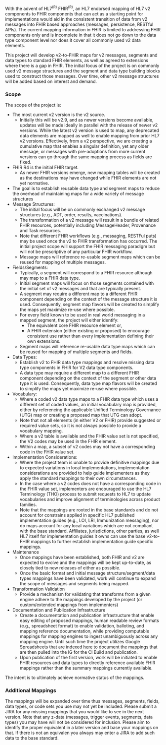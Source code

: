 With the advent of HL7<sup>(R)</sup> FHIR<sup>(R)</sup>, an HL7 endorsed mapping of HL7 v2 components to FHIR components that can act as a starting point for implementations would aid in the consistent transition of data from v2 messages into FHIR based approaches (messages, persistence, RESTful APIs). The current mapping information in FHIR is limited to addressing FHIR components only and is incomplete in that it does not go down to the data type component level nor does it cover all commonly used v2 data elements.

This project will develop v2-to-FHIR maps for v2 messages, segments and data types to standard FHIR elements, as well as agreed to extensions where there is a gap in FHIR. The initial focus of the project is on commonly used v2 message structures and the segment and data type building blocks used to construct those messages.  Over time, other v2 message structures will be added based on interest and demand.

### Scope
The scope of the project is:

* The most current v2 version is the v2 source.
  * Initially this will be v2.9, and as newer versions become available, updates will be made ideally in parallel with the release of newer v2 versions.  While the latest v2 version is used to map, any deprecated data elements are mapped as well to enable mapping from prior HL7 v2 versions.  Effectively, from a v2 perspective, we are creating a cumulative map that enables a singular definition, yet any older message, or messages with pre-adoptions from more current versions can go through the same mapping process as fields are fixed.
* FHIR R4 is the initial FHIR target.
  * As newer FHIR versions emerge, new mapping tables will be created as the destinations may have changed while FHIR elements are not yet normative.
* The goal is to establish reusable data type and segment maps to reduce the overhead of maintaining maps for a wide variety of message structures
* Message Structures:
  * The initial focus will be on commonly exchanged v2 message structures (e.g., ADT, order, results, vaccinations).
  * The transformation of a v2 message will result in a bundle of related FHIR resources, potentially including MessageHeader, Provenance and Task resources.
  * Note that different FHIR workflows (e.g., messaging, RESTFul puts) may be used once the v2 to FHIR transformation has occurred. The initial project scope will support the FHIR messaging paradigm but will not be prescriptive of any particular FHIR workflow.
  * Message maps will reference re-usable segment maps which can be reused for mapping of multiple messages.
* Fields/Segments:
  * Typically, a segment will correspond to a FHIR resource although may map to a FHIR data type.
  * Initial segment maps will focus on those segments contained with the initial set of v2 messages and that are typically present.
  * A segment may require a different map to a different FHIR component depending on the context of the message structure it is used.  Consequently, segment map flavors will be created to simplify the maps yet maximize re-use where possible.
  * For every field known to be used in real world messaging in a mapped segment, the project will either identify:
    * The equivalent core FHIR resource element or,
    * A FHIR extension (either existing or proposed) to encourage consistent use rather than every implementation defining their own extensions.
  * Segment maps will reference re-usable data type maps which can be reused for mapping of multiple segments and fields.
* Data Types:
  * Establish v2 to FHIR data type mappings and resolve missing data type components in FHIR for V2 data type components.
  * A data type may require a different map to a different FHIR component depending on the context of the segment or other data type it is used.  Consequently, data type map flavors will be created to simplify the maps yet maximize re-use where possible.
* Vocabulary:
  * Where a coded v2 data type maps to a FHIR data type which uses a different set of coded values, an initial vocabulary map is provided, either by referencing the applicable Unified Terminology Governance (UTG) map or creating a proposed map that UTG can adopt.
  * Note that not all elements (in either V2 or FHIR) provide suggested or required value sets, so it is not always possible to provide a vocabulary mapping.
  * Where a v2 table is available and the FHIR value set is not specified, the V2 codes may be used in the FHIR element.
  * Within a map, a subset of v2 codes may not have a corresponding code in the FHIR value set.
* Implementation Considerations:
  * Where the project team is unable to provide definitive mappings due to expected variations in local implementations, implementation considerations are provided to help guide implementers as they apply the standard mappings to their own circumstances.
  * In the case where a v2 codes does not have a corresponding code in the FHIR value set, implementers are encouraged to use the HL7 Terminology (THO) process to submit requests to HL7 to update vocabularies and improve alignment of terminologies across product families.
  * Note that the mappings are rooted in the base standards and do not account for constrains applied in specific HL7 published implementation guides (e.g., LOI, LRI, Immunization messaging), nor do maps account for any local variations which are not compliant with the base standard. Affiliates, jurisdictions, other parties, as well HL7 itself for implementation guides it owns can use the base v2-to-FHIR mappings to further establish implementation guide specific mappings.
* Maintenance
  * Once mappings have been established, both FHIR and v2 are expected to evolve and the mappings will be kept up-to-date, as closely tied to new releases of either as possible.
  * Once the basic format and initial message structure/segment/data types mappings have been validated, work will continue to expand the scope of messages and segments being mapped.
* Transformation Validation
  * Provide a mechanism for validating that transforms from a given engine adhere to the mappings developed by the project (or custom/extended mappings from implementers)
* Documentation and Publication Infrastructure
  * Create a documentation and publication infrastructure that enable easy editing of proposed mappings, human readable review formats (e.g., spreadsheet format) to enable validation, balloting, and mapping reference documentation, while providing computable mappings for mapping engines to ingest unambiguously across any mapping engine.  Until such time the project utilizes Google Spreadsheets that are indexed [here](https://docs.google.com/spreadsheets/d/1PaFYPSSq4oplTvw_4OgOn6h2Bs_CMvCAU9CqC4tPBgk/edit#gid=1419236962) to document the mappings that are then pulled into the IG for the CI Build and publication.
  * Upon publication of the first version, work will be initiated to enable FHIR resources and data types to directly reference available FHIR mappings rather than the summary mappings currently available. 


The intent is to ultimately achieve normative status of the mappings.

### Additional Mappings
The mappings will be expanded over time thus messages, segments, fields, data types, or code sets you use may not yet be included.  Please submit a JIRA for any missing mappings that you would like to see in the next version.  Note that any z-data (messages, trigger events, segments, data types) you may have will not be considered for inclusion.  Please aim to identify the proper equivalent in a later version and base your mappings on that.  If there is not an equivalen you always may enter a JIRA to add such data to the base standard.
